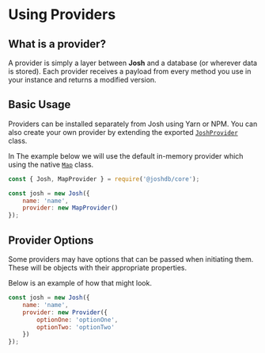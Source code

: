 # Using Providers

## What is a provider?

A provider is simply a layer between **Josh** and a database (or wherever data is stored). Each provider receives a payload from every method you use in your instance and returns a modified version.

## Basic Usage

Providers can be installed separately from Josh using Yarn or NPM. You can also create your own provider by extending the exported [`JoshProvider`](https://github.com/RealShadowNova/joshdb-core/blob/main/src/lib/structures/JoshProvider.ts) class.

In The example below we will use the default in-memory provider which using the native [`Map`](https://developer.mozilla.org/en-US/docs/Web/JavaScript/Reference/Global_Objects/Map) class.

```javascript
const { Josh, MapProvider } = require('@joshdb/core');

const josh = new Josh({
	name: 'name',
	provider: new MapProvider()
});
```

## Provider Options

Some providers may have options that can be passed when initiating them. These will be objects with their appropriate properties.

Below is an example of how that might look.

```javascript
const josh = new Josh({
	name: 'name',
	provider: new Provider({
		optionOne: 'optionOne',
		optionTwo: 'optionTwo'
	})
});
```
